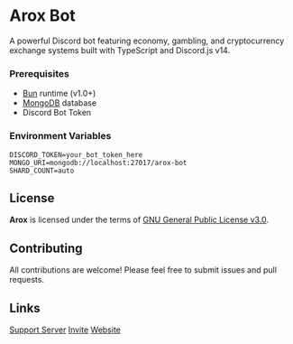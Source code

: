 # Arox Bot

A powerful Discord bot featuring economy, gambling, and cryptocurrency exchange systems built with TypeScript and Discord.js v14.

### Prerequisites

- [Bun](https://bun.sh/) runtime (v1.0+)
- [MongoDB](https://mongodb.com/) database
- Discord Bot Token

### Environment Variables

```env
DISCORD_TOKEN=your_bot_token_here
MONGO_URI=mongodb://localhost:27017/arox-bot
SHARD_COUNT=auto
```

## License

**Arox** is licensed under the terms of [GNU General Public License v3.0](https://github.com/AroxBot/arox/blob/master/LICENSE).

## Contributing

All contributions are welcome! Please feel free to submit issues and pull requests.

## Links

[Support Server](https://discord.gg/y56MYv6xdg)
[Invite](https://discord.com/oauth2/authorize?client_id=1009006082775072789&scope=bot&permissions=297992)
[Website](https://arox.vercel.app)
